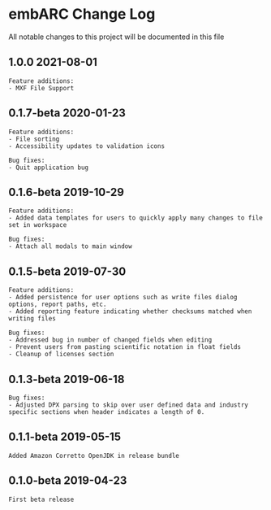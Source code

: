 #  embARC Change Log

All notable changes to this project will be documented in this file

## 1.0.0 2021-08-01
	Feature additions:
	- MXF File Support

## 0.1.7-beta 2020-01-23
	Feature additions:
	- File sorting
	- Accessibility updates to validation icons

	Bug fixes:
	- Quit application bug

## 0.1.6-beta 2019-10-29
	Feature additions:
	- Added data templates for users to quickly apply many changes to file set in workspace
	
	Bug fixes:
	- Attach all modals to main window

## 0.1.5-beta 2019-07-30
	Feature additions:
	- Added persistence for user options such as write files dialog options, report paths, etc.
	- Added reporting feature indicating whether checksums matched when writing files
	
	Bug fixes:
	- Addressed bug in number of changed fields when editing
	- Prevent users from pasting scientific notation in float fields
	- Cleanup of licenses section

## 0.1.3-beta 2019-06-18
	Bug fixes:
	- Adjusted DPX parsing to skip over user defined data and industry specific sections when header indicates a length of 0.

## 0.1.1-beta 2019-05-15
	Added Amazon Corretto OpenJDK in release bundle

## 0.1.0-beta 2019-04-23
	First beta release

